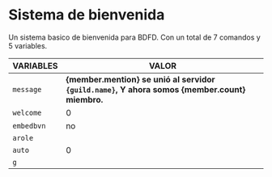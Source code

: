 # Sistema de bienvenida 
Un sistema basico de bienvenida para BDFD. Con un total de 7 comandos y 5 variables.

| VARIABLES | VALOR |
|-----------|-------|
| `message` |  **{member.mention} se unió al servidor `{guild.name}`, Y ahora somos  __{member.count}__ miembro.**     |
| `welcome`    | 0    |
| `embedbvn`   | no   |
| `arole`    |    |
| `auto`    | 0    |
| `g`    |     |



